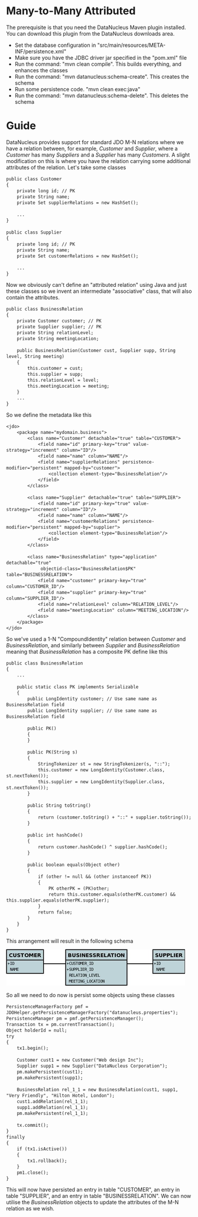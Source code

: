 # Many-to-Many Attributed

The prerequisite is that you need the DataNucleus Maven plugin installed. You can download this plugin from the DataNucleus downloads area.

* Set the database configuration in "src/main/resources/META-INF/persistence.xml"
* Make sure you have the JDBC driver jar specified in the "pom.xml" file
* Run the command: "mvn clean compile". This builds everything, and enhances the classes
* Run the command: "mvn datanucleus:schema-create". This creates the schema
* Run some persistence code. "mvn clean exec:java"
* Run the command: "mvn datanucleus:schema-delete". This deletes the schema


# Guide

DataNucleus provides support for standard JDO M-N relations where we have a relation between, for example, _Customer_ and _Supplier_, 
where a _Customer_ has many _Suppliers_ and a _Supplier_ has many _Customers_. 
A slight modification on this is where you have the relation carrying some additional attributes of the relation. Let's take some classes

```
public class Customer
{
    private long id; // PK
    private String name;
    private Set supplierRelations = new HashSet();

    ...
}

public class Supplier
{
    private long id; // PK
    private String name;
    private Set customerRelations = new HashSet();

    ...
}
```

Now we obviously can't define an "attributed relation" using Java and just these classes so we invent an intermediate "associative" class, that will also contain the attributes.

```
public class BusinessRelation
{
    private Customer customer; // PK
    private Supplier supplier; // PK
    private String relationLevel;
    private String meetingLocation;

    public BusinessRelation(Customer cust, Supplier supp, String level, String meeting)
    {
        this.customer = cust;
        this.supplier = supp;
        this.relationLevel = level;
        this.meetingLocation = meeting;
    }
    ...
}
```

So we define the metadata like this

```
<jdo>
    <package name="mydomain.business">
        <class name="Customer" detachable="true" table="CUSTOMER">
            <field name="id" primary-key="true" value-strategy="increment" column="ID"/>
            <field name="name" column="NAME"/>
            <field name="supplierRelations" persistence-modifier="persistent" mapped-by="customer">
                <collection element-type="BusinessRelation"/>
            </field>
        </class>

        <class name="Supplier" detachable="true" table="SUPPLIER">
            <field name="id" primary-key="true" value-strategy="increment" column="ID"/>
            <field name="name" column="NAME"/>
            <field name="customerRelations" persistence-modifier="persistent" mapped-by="supplier">
                <collection element-type="BusinessRelation"/>
            </field>
        </class>

        <class name="BusinessRelation" type="application" detachable="true"
             objectid-class="BusinessRelation$PK" table="BUSINESSRELATION">
            <field name="customer" primary-key="true" column="CUSTOMER_ID"/>
            <field name="supplier" primary-key="true" column="SUPPLIER_ID"/>
            <field name="relationLevel" column="RELATION_LEVEL"/>
            <field name="meetingLocation" column="MEETING_LOCATION"/>
        </class>
    </package>
</jdo>
```

So we've used a 1-N "CompoundIdentity" relation between _Customer_ and _BusinessRelation_, and similarly between _Supplier_ and _BusinessRelation_ 
meaning that _BusinessRelation_ has a composite PK define like this

```
public class BusinessRelation
{
    ...

    public static class PK implements Serializable
    {
        public LongIdentity customer; // Use same name as BusinessRelation field
        public LongIdentity supplier; // Use same name as BusinessRelation field

        public PK()
        {
        }

        public PK(String s)
        {
            StringTokenizer st = new StringTokenizer(s, "::");
            this.customer = new LongIdentity(Customer.class, st.nextToken());
            this.supplier = new LongIdentity(Supplier.class, st.nextToken());
        }

        public String toString()
        {
            return (customer.toString() + "::" + supplier.toString());
        }

        public int hashCode()
        {
            return customer.hashCode() ^ supplier.hashCode();
        }

        public boolean equals(Object other)
        {
            if (other != null && (other instanceof PK))
            {
                PK otherPK = (PK)other;
                return this.customer.equals(otherPK.customer) && this.supplier.equals(otherPK.supplier);
            }
            return false;
        }
    }
}
```

This arrangement will result in the following schema

![schema_image](docs/many_to_many_attributed.jpg)


So all we need to do now is persist some objects using these classes

```
PersistenceManagerFactory pmf = JDOHelper.getPersistenceManagerFactory("datanucleus.properties");
PersistenceManager pm = pmf.getPersistenceManager();
Transaction tx = pm.currentTransaction();
Object holderId = null;
try
{
    tx1.begin();

    Customer cust1 = new Customer("Web design Inc");
    Supplier supp1 = new Supplier("DataNucleus Corporation");
    pm.makePersistent(cust1);
    pm.makePersistent(supp1);

    BusinessRelation rel_1_1 = new BusinessRelation(cust1, supp1, "Very Friendly", "Hilton Hotel, London");
    cust1.addRelation(rel_1_1);
    supp1.addRelation(rel_1_1);
    pm.makePersistent(rel_1_1);

    tx.commit();
}
finally
{
    if (tx1.isActive())
    {
        tx1.rollback();
    }
    pm1.close();
}
```

This will now have persisted an entry in table "CUSTOMER", an entry in table "SUPPLIER", and an entry in table "BUSINESSRELATION". 
We can now utilise the _BusinessRelation_ objects to update the attributes of the M-N relation as we wish.


